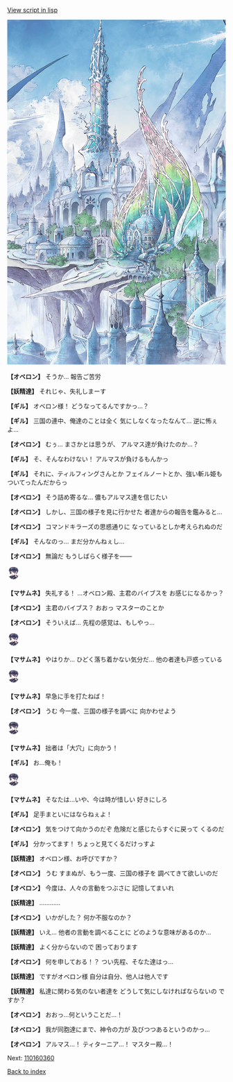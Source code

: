 [View script in lisp](../scripts/110160350.txt)

![fairy_world.png](../images/backgrounds/fairy_world.png)

**【オベロン】**
そうか…
報告ご苦労

**【妖精達】**
それじゃ、失礼しまーす

**【ギル】**
オベロン様！
どうなってるんですかっ…？

**【ギル】**
三国の連中、俺達のことは全く
気にしなくなったなんて…
逆に怖ぇよ…

**【オベロン】**
むぅ…
まさかとは思うが、
アルマス達が負けたのか…？

**【ギル】**
そ、そんなわけない！
アルマスが負けるもんかっ

**【ギル】**
それに、ティルフィングさんとか
フェイルノートとか、強い斬ル姫も
ついてったんだからっ

**【オベロン】**
そう詰め寄るな…
儂もアルマス達を信じたい

**【オベロン】**
しかし、三国の様子を見に行かせた
者達からの報告を鑑みると…

**【オベロン】**
コマンドキラーズの思惑通りに
なっているとしか考えられぬのだ

**【ギル】**
そんなのっ…
まだ分かんねぇし…

**【オベロン】**
無論だ
もうしばらく様子を――

<img src="../images/units/3100111.png" alt="3100111.png" height="34"/>

**【マサムネ】**
失礼する！
…オベロン殿、主君のバイブスを
お感じになるかっ？

**【オベロン】**
主君のバイブス？
おおっ
マスターのことか

**【オベロン】**
そういえば…
先程の感覚は、もしやっ…

<img src="../images/units/3100111.png" alt="3100111.png" height="34"/>

**【マサムネ】**
やはりか…
ひどく落ち着かない気分だ…
他の者達も戸惑っている

<img src="../images/units/3100111.png" alt="3100111.png" height="34"/>

**【マサムネ】**
早急に手を打たねば！

**【オベロン】**
うむ
今一度、三国の様子を調べに
向かわせよう

<img src="../images/units/3100111.png" alt="3100111.png" height="34"/>

**【マサムネ】**
拙者は「大穴」に向かう！

**【ギル】**
お…俺も！

<img src="../images/units/3100111.png" alt="3100111.png" height="34"/>

**【マサムネ】**
そなたは…いや、今は時が惜しい
好きにしろ

**【ギル】**
足手まといにはならねぇよ！

**【オベロン】**
気をつけて向かうのだぞ
危険だと感じたらすぐに戻って
くるのだ

**【ギル】**
分かってます！
ちょっと見てくるだけっすよ

**【妖精達】**
オベロン様、お呼びですか？

**【オベロン】**
うむ
すまぬが、もう一度、三国の様子を
調べてきて欲しいのだ

**【オベロン】**
今度は、人々の言動をつぶさに
記憶してまいれ

**【妖精達】**
…………

**【オベロン】**
いかがした？
何か不服なのか？

**【妖精達】**
いえ…
他者の言動を調べることに
どのような意味があるのか…

**【妖精達】**
よく分からないので
困っております

**【オベロン】**
何を申しておる！？
つい先程、そなた達はっ…

**【妖精達】**
ですがオベロン様
自分は自分、他人は他人です

**【妖精達】**
私達に関わる気のない者達を
どうして気にしなければならないの
ですか？

**【オベロン】**
おおっ…何ということだ…！

**【オベロン】**
我が同胞達にまで、神令の力が
及びつつあるというのかっ…

**【オベロン】**
アルマス…！
ティターニア…！
マスター殿…！

Next: [110160360](110160360.md)

[Back to index](index.md)
